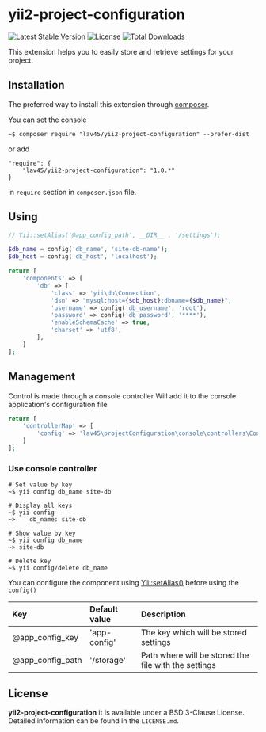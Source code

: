 yii2-project-configuration
==========================

[![Latest Stable Version](https://poser.pugx.org/lav45/yii2-project-configuration/v/stable)](https://packagist.org/packages/lav45/yii2-project-configuration)
[![License](https://poser.pugx.org/lav45/yii2-project-configuration/license)](https://packagist.org/packages/lav45/yii2-project-configuration)
[![Total Downloads](https://poser.pugx.org/lav45/yii2-project-configuration/downloads)](https://packagist.org/packages/lav45/yii2-project-configuration)

This extension helps you to easily store and retrieve settings for your project.


## Installation

The preferred way to install this extension through [composer](http://getcomposer.org/download/).

You can set the console

```
~$ composer require "lav45/yii2-project-configuration" --prefer-dist
```

or add

```
"require": {
    "lav45/yii2-project-configuration": "1.0.*"
}
```

in ```require``` section in `composer.json` file.


## Using

```php
// Yii::setAlias('@app_config_path', __DIR__ . '/settings');

$db_name = config('db_name', 'site-db-name');
$db_host = config('db_host', 'localhost');

return [
    'components' => [
        'db' => [
            'class' => 'yii\db\Connection',
            'dsn' => "mysql:host={$db_host};dbname={$db_name}",
            'username' => config('db_username', 'root'),
            'password' => config('db_password', '****'),
            'enableSchemaCache' => true,
            'charset' => 'utf8',
        ],
    ]
];
```


## Management

Control is made through a console controller
Will add it to the console application's configuration file

```php
return [
    'controllerMap' => [
        'config' => 'lav45\projectConfiguration\console\controllers\ConfigController'
    ]
];
```


### Use console controller

```
# Set value by key
~$ yii config db_name site-db

# Display all keys
~$ yii config
~>    db_name: site-db

# Show value by key
~$ yii config db_name
~> site-db

# Delete key
~$ yii config/delete db_name
```


You can configure the component using [Yii::setAlias()](https://github.com/yiisoft/yii2/blob/2.0.12/docs/guide/concept-aliases.md#defining-aliases-) before using the `config()`

| Key              | Default value                 | Description                                          |
|:-----------------|:------------------------------|:-----------------------------------------------------|
| @app_config_key  | 'app-config'                  | The key which will be stored settings                |
| @app_config_path | '/storage'                    | Path where will be stored the file with the settings |


## License

**yii2-project-configuration** it is available under a BSD 3-Clause License. Detailed information can be found in the `LICENSE.md`.
